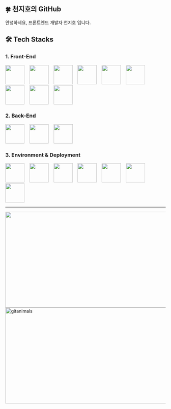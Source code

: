 ## 🍀 천지호의 GitHub

안녕하세요,
프론트엔드 개발자 천지호 입니다.

## 🛠 Tech Stacks

### 1. Front-End
<p>
  <img src="https://cdn.jsdelivr.net/gh/devicons/devicon@latest/icons/html5/html5-original.svg" width="60" height="60"/>
  &nbsp;&nbsp;
  <img src="https://cdn.jsdelivr.net/gh/devicons/devicon@latest/icons/css3/css3-original.svg" width="60" height="60"/>
  &nbsp;&nbsp;
  <img src="https://cdn.jsdelivr.net/gh/devicons/devicon@latest/icons/sass/sass-original.svg" width="60" height="60"/>
  &nbsp;&nbsp;
  <img src="https://cdn.jsdelivr.net/gh/devicons/devicon@latest/icons/javascript/javascript-original.svg" width="60" height="60"/>
  &nbsp;&nbsp;
  <img src="https://cdn.jsdelivr.net/gh/devicons/devicon/icons/react/react-original.svg" width="60" height="60"/>
  &nbsp;&nbsp;
  <img src="https://cdn.jsdelivr.net/gh/devicons/devicon@latest/icons/axios/axios-plain.svg" width="60" height="60"/>
  &nbsp;&nbsp;
  <img src="https://cdn.jsdelivr.net/gh/devicons/devicon@latest/icons/zustand/zustand-original.svg" width="60" height="60"/>
  &nbsp;&nbsp;
  <img src="https://cdn.jsdelivr.net/gh/devicons/devicon@latest/icons/flutter/flutter-original.svg" width="60" height="60"/>
  &nbsp;&nbsp;
  <img src="https://cdn.jsdelivr.net/gh/devicons/devicon@latest/icons/dart/dart-original.svg" width="60" height="60"/>
</p>

### 2. Back-End
<p>
  <img src="https://cdn.jsdelivr.net/gh/devicons/devicon@latest/icons/nodejs/nodejs-original-wordmark.svg" width="60" height="60"/>
  &nbsp;&nbsp;
  <img src="https://cdn.jsdelivr.net/gh/devicons/devicon@latest/icons/express/express-original.svg" width="60" height="60"/>
  &nbsp;&nbsp;
  <img src="https://cdn.jsdelivr.net/gh/devicons/devicon@latest/icons/php/php-original.svg" width="60" height="60"/>
</p>

### 3. Environment & Deployment
<p>
  <img src="https://cdn.jsdelivr.net/gh/devicons/devicon@latest/icons/mongodb/mongodb-original-wordmark.svg" width="60" height="60"/>
  &nbsp;&nbsp;
  <img src="https://cdn.jsdelivr.net/gh/devicons/devicon@latest/icons/mysql/mysql-original-wordmark.svg" width="60" height="60"/>
  &nbsp;&nbsp;
  <img src="https://cdn.jsdelivr.net/gh/devicons/devicon@latest/icons/github/github-original.svg" width="60" height="60"/>
  &nbsp;&nbsp;
  <img src="https://cdn.jsdelivr.net/gh/devicons/devicon@latest/icons/git/git-original.svg" width="60" height="60"/>
  &nbsp;&nbsp;
  <img src="https://cdn.jsdelivr.net/gh/devicons/devicon@latest/icons/vercel/vercel-original.svg" width="60" height="60"/>
  &nbsp;&nbsp;
  <img src="https://cdn.jsdelivr.net/gh/devicons/devicon@latest/icons/filezilla/filezilla-original.svg" width="60" height="60"/>
  &nbsp;&nbsp;
  <img src="https://cdn.jsdelivr.net/gh/devicons/devicon@latest/icons/figma/figma-original.svg" width="60" height="60"/>
</p>

<hr />

<a href="https://www.gitanimals.org/en_US?utm_medium=image&utm_source=Jiho8&utm_content=farm">
  <img
    src="https://render.gitanimals.org/farms/Jiho8"
    width="600"
    height="300"
  />
</a>

<a href="https://www.gitanimals.org/">
  <img
    src="https://render.gitanimals.org/guilds/725281121202963061/draw"
    width="600"
    height="300"
    alt="gitanimals"
  />
</a>
